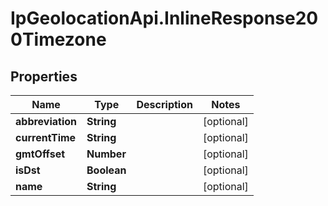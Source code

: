 # IpGeolocationApi.InlineResponse200Timezone

## Properties

Name | Type | Description | Notes
------------ | ------------- | ------------- | -------------
**abbreviation** | **String** |  | [optional] 
**currentTime** | **String** |  | [optional] 
**gmtOffset** | **Number** |  | [optional] 
**isDst** | **Boolean** |  | [optional] 
**name** | **String** |  | [optional] 


